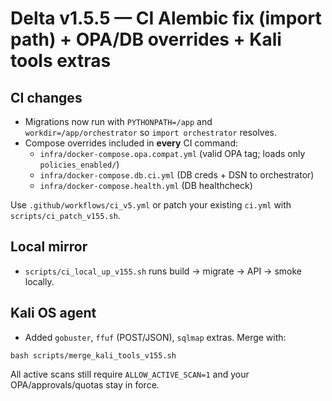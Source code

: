 # Delta v1.5.5 — CI Alembic fix (import path) + OPA/DB overrides + Kali tools extras

## CI changes
- Migrations now run with `PYTHONPATH=/app` and `workdir=/app/orchestrator` so `import orchestrator` resolves.
- Compose overrides included in **every** CI command:
  - `infra/docker-compose.opa.compat.yml` (valid OPA tag; loads only `policies_enabled/`)
  - `infra/docker-compose.db.ci.yml` (DB creds + DSN to orchestrator)
  - `infra/docker-compose.health.yml` (DB healthcheck)

Use `.github/workflows/ci_v5.yml` or patch your existing `ci.yml` with `scripts/ci_patch_v155.sh`.

## Local mirror
- `scripts/ci_local_up_v155.sh` runs build → migrate → API → smoke locally.

## Kali OS agent
- Added `gobuster`, `ffuf` (POST/JSON), `sqlmap` extras. Merge with:
```
bash scripts/merge_kali_tools_v155.sh
```
All active scans still require `ALLOW_ACTIVE_SCAN=1` and your OPA/approvals/quotas stay in force.
